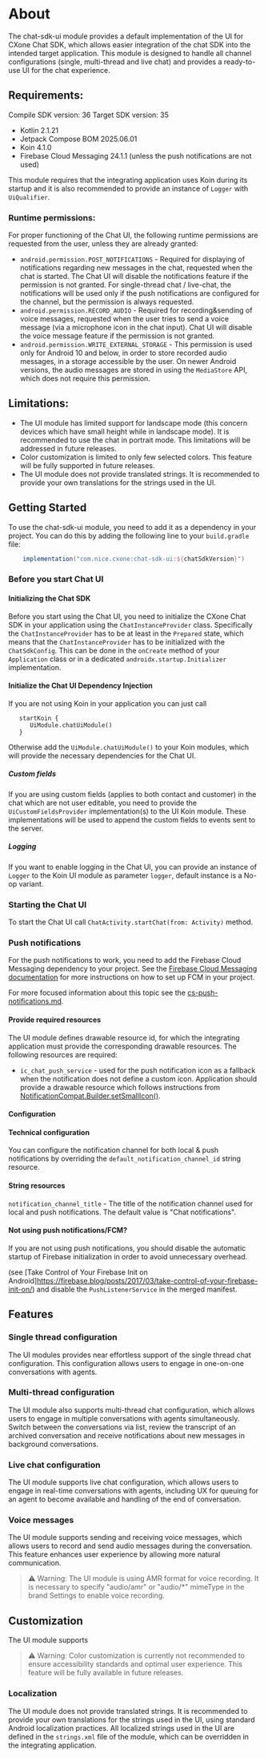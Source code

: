 # About

The chat-sdk-ui module provides a default implementation of the UI for CXone Chat SDK, which allows easier integration
of the chat SDK into the intended target application. This module is designed to handle all channel configurations
(single, multi-thread and live chat) and provides a ready-to-use UI for the chat experience.

## Requirements:

Compile SDK version: 36
Target SDK version: 35

* Kotlin 2.1.21
* Jetpack Compose BOM 2025.06.01
* Koin 4.1.0
* Firebase Cloud Messaging 24.1.1 (unless the push notifications are not used)

This module requires that the integrating application uses Koin during its startup and it is also recommended
to provide an instance of `Logger` with `UiQualifier`.

### Runtime permissions:

For proper functioning of the Chat UI, the following runtime permissions are requested from the user, unless they are already granted:

* `android.permission.POST_NOTIFICATIONS` - Required for displaying of notifications regarding new messages in the chat, requested when the
  chat is started.
  The Chat UI will disable the notifications feature if the permission is not granted.
  For single-thread chat / live-chat, the notifications will be used only if the push notifications are configured for the channel, but the
  permission
  is always requested.
* `android.permission.RECORD_AUDIO` - Required for recording&sending of voice messages, requested when the user tries to send a voice
  message
  (via a microphone icon in the chat input). Chat UI will disable the voice message feature if the permission is not granted.
* `android.permission.WRITE_EXTERNAL_STORAGE` - This permission is used only for Android 10 and below, in order to store recorded audio
  messages,
  in a storage accessible by the user. On newer Android versions, the audio messages are stored in using the `MediaStore` API, which does
  not require this permission.

## Limitations:

* The UI module has limited support for landscape mode (this concern devices which have small height while
  in landscape mode). It is recommended to use the chat in portrait mode. This limitations will be addressed in future releases.
* Color customization is limited to only few selected colors. This feature will be fully supported in future releases.
* The UI module does not provide translated strings. It is recommended to provide your own translations for the strings used in the UI.

## Getting Started

To use the chat-sdk-ui module, you need to add it as a dependency in your project. You can do this by adding the following line to your
`build.gradle` file:

```groovy
    implementation("com.nice.cxone:chat-sdk-ui:${chatSdkVersion}")
```

### Before you start Chat UI

#### Initializing the Chat SDK

Before you start using the Chat UI, you need to initialize the CXone Chat SDK in your application using the `ChatInstanceProvider` class.
Specifically the `ChatInstanceProvider` has to be at least in the `Prepared` state, which means that the `ChatInstanceProvider` has to be
initialized with the `ChatSdkConfig`.
This can be done in the `onCreate` method of your `Application` class or in a dedicated `androidx.startup.Initializer` implementation.

#### Initialize the Chat UI Dependency Injection

If you are not using Koin in your application you can just call

```koin
   startKoin {
      UiModule.chatUiModule()
   }
```

Otherwise add the `UiModule.chatUiModule()` to your Koin modules, which will provide the necessary dependencies for the Chat UI.

##### Custom fields

If you are using custom fields (applies to both contact and customer) in the chat which are not user editable, you need to provide the
`UiCustomFieldsProvider`
implementation(s) to the UI Koin module. These implementations will be used to append the custom fields to events sent to the server.

##### Logging

If you want to enable logging in the Chat UI, you can provide an instance of `Logger` to the Koin UI module as parameter `logger`, default
instance is a No-op variant.

### Starting the Chat UI

To start the Chat UI call `ChatActivity.startChat(from: Activity)` method.

### Push notifications

For the push notifications to work, you need to add the Firebase Cloud Messaging dependency to your project.
See the [Firebase Cloud Messaging documentation](https://firebase.google.com/docs/cloud-messaging/android/client) for more instructions
on how to set up FCM in your project.

For more focused information about this topic see the [cs-push-notifications.md].

#### Provide required resources

The UI module defines drawable resource id, for which the integrating application must provide the corresponding drawable resources.
The following resources are required:

* `ic_chat_push_service` - used for the push notification icon as a fallback when the notification does not define a custom icon.
  Application
  should provide a drawable resource which follows instructions
  from [NotificationCompat.Builder.setSmallIcon()](https://developer.android.com/reference/androidx/core/app/NotificationCompat.Builder#setSmallIcon(int)).

#### Configuration

#### Technical configuration

You can configure the notification channel for both local & push notifications by overriding the `default_notification_channel_id` string
resource.

#### String resources

`notification_channel_title` - The title of the notification channel used for local and push notifications.
The default value is "Chat notifications".

#### Not using push notifications/FCM?

If you are not using push notifications, you should disable the automatic startup of Firebase initialization in order to avoid unnecessary
overhead.

(see [Take Control of Your Firebase Init on Android]https://firebase.blog/posts/2017/03/take-control-of-your-firebase-init-on/) and disable
the `PushListenerService` in the merged manifest.

[cs-push-notifications.md]: ../docs/cs-push-notifications.md

## Features

### Single thread configuration

The UI modules provides near effortless support of the single thread chat configuration. This configuration allows users to engage in
one-on-one
conversations with agents.

### Multi-thread configuration

The UI module also supports multi-thread chat configuration, which allows users to engage in multiple conversations with agents
simultaneously.
Switch between the conversations via list, review the transcript of an archived conversation and receive notifications about new messages
in background conversations.

### Live chat configuration

The UI module supports live chat configuration, which allows users to engage in real-time conversations with agents, including UX for
queuing for an agent to become available and handling of the end of conversation.

### Voice messages

The UI module supports sending and receiving voice messages, which allows users to record and send audio messages during the conversation.
This feature enhances user experience by allowing more natural communication.

> ⚠️ Warning: The UI module is using AMR format for voice recording. It is necessary to specify "audio/amr" or "audio/\*" mimeType in the
> brand Settings to enable voice recording.

## Customization

The UI module supports

> ⚠️ Warning: Color customization is currently not recommended to ensure accessibility standards and optimal user experience. This feature
> will be fully available in future releases.

### Localization

The UI module does not provide translated strings. It is recommended to provide your own translations for the strings used in the UI, using
standard Android localization practices.
All localized strings used in the UI are defined in the `strings.xml` file of the module, which can be overridden in the integrating
application.
